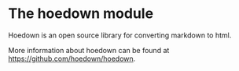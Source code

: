 
# The hoedown module

Hoedown is an open source library for converting markdown to html.

More information about hoedown can be found at <a href=https://github.com/hoedown/hoedown target=blank>https://github.com/hoedown/hoedown</a>.
